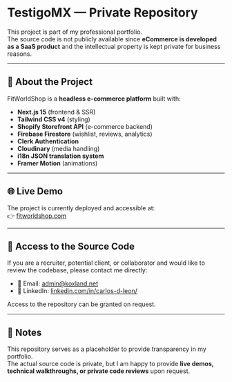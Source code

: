 # TestigoMX — Private Repository

This project is part of my professional portfolio.  
The source code is not publicly available since **eCommerce is developed as a SaaS product** and the intellectual property is kept private for business reasons.

---

## 🔎 About the Project

FitWorldShop is a **headless e-commerce platform** built with:

- **Next.js 15** (frontend & SSR)
- **Tailwind CSS v4** (styling)
- **Shopify Storefront API** (e-commerce backend)
- **Firebase Firestore** (wishlist, reviews, analytics)
- **Clerk Authentication**
- **Cloudinary** (media handling)
- **i18n JSON translation system**
- **Framer Motion** (animations)

---

## 🌐 Live Demo

The project is currently deployed and accessible at:  
👉 [fitworldshop.com](https://fitworldshop.com)

---

## 🤝 Access to the Source Code

If you are a recruiter, potential client, or collaborator and would like to review the codebase, please contact me directly:

- 📧 Email: admin@koxland.net
- 💼 LinkedIn: [linkedin.com/in/carlos-d-leon/](https://www.linkedin.com/in/carlos-d-leon/)

Access to the repository can be granted on request.

---

## 📌 Notes

This repository serves as a placeholder to provide transparency in my portfolio.  
The actual source code is private, but I am happy to provide **live demos, technical walkthroughs, or private code reviews** upon request.

